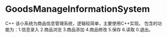 # GoodsManageInformationSystem
C++
该小系统为商品信息管理系统，逻辑较简单，主要使用C++实现。
包含的功能为：1.信息录入 2.商品浏览 3.商品添加  4.商品修改  5.保存  6.读取  0.退出。
